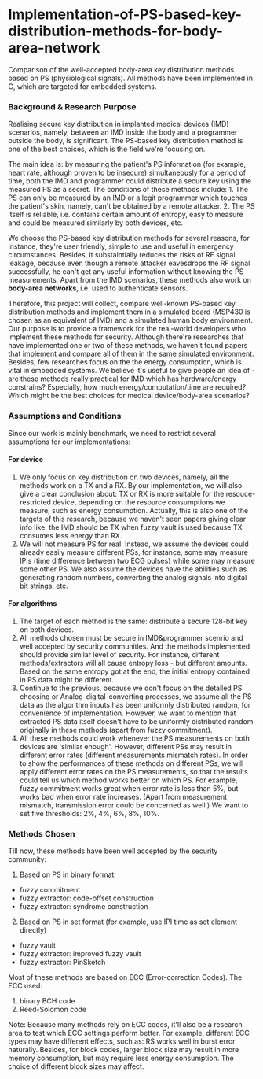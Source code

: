# Implementation-of-PS-based-key-distribution-methods-for-body-area-network

Comparison of the well-accepted body-area key distribution methods based on PS (physiological signals). All methods have been implemented in C, which are targeted for embedded systems.

### Background & Research Purpose

Realising secure key distribution in implanted medical devices (IMD) scenarios, namely, between an IMD inside the body and a programmer outside the body, is significant. The PS-based key distribution method is one of the best choices, which is the field we're focusing on. 

The main idea is: by measuring the patient's PS information (for example, heart rate, although proven to be insecure) simultaneously for a period of time, both the IMD and programmer could distribute a secure key using the measured PS as a secret. The conditions of these methods include: 1. The PS can only be measured by an IMD or a legit programmer which touches the patient's skin, namely, can't be obtained by a remote attacker. 2. The PS itself is reliable, i.e. contains certain amount of entropy, easy to measure and could be measured similarly by both devices, etc. 

We choose the PS-based key distribution methods for several reasons, for instance, they're user friendly, simple to use and useful in emergency circumstances. Besides, it substaintially reduces the risks of RF signal leakage, because even though a remote attacker eavesdrops the RF signal successfully, he can't get any useful information without knowing the PS measurements. Apart from the IMD scenarios, these methods also work on **body-area networks**, i.e. used to authenticate sensors. 

Therefore, this project will collect, compare well-known PS-based key distribution methods and implement them in a simulated board (MSP430 is chosen as an equivalent of IMD) and a simulated human body environment. Our purpose is to provide a framework for the real-world developers who implement these methods for security. Although there're researches that have implemented one or two of these methods, we haven't found papers that implement and compare all of them in the same simulated environment. Besides, few researches focus on the the energy consumption, which is vital in embedded systems. We believe it's useful to give people an idea of - are these methods really practical for IMD which has hardware/energy constrains? Especially, how much energy/computation/time are required? Which might be the best choices for medical device/body-area scenarios? 

### Assumptions and Conditions

Since our work is mainly benchmark, we need to restrict several assumptions for our implementations:

#### For device
1. We only focus on key distribution on two devices, namely, all the methods work on a TX and a RX. By our implementation, we will also give a clear conclusion about: TX or RX is more suitable for the resouce-restricted device, depending on the resource consumptions we measure, such as energy consumption. Actually, this is also one of the targets of this research, because we haven't seen papers giving clear info like, the IMD should be TX when fuzzy vault is used because TX consumes less energy than RX.
2. We will not measure PS for real. Instead, we assume the devices could already easily measure different PSs, for instance, some may measure IPIs (time difference between two ECG pulses) while some may measure some other PS. We also assume the devices have the abilities such as generating random numbers, converting the analog signals into digital bit strings, etc.

#### For algorithms
1. The target of each method is the same: distribute a secure 128-bit key on both devices.
2. All methods chosen must be secure in IMD&programmer scenrio and well accepted by security communities. And the methods implemented should provide similar level of security. For instance, different methods/extractors will all cause entropy loss - but different amounts. Based on the same entropy got at the end, the initial entropy contained in PS data might be different.  
3. Continue to the previous, because we don't focus on the detailed PS choosing or Analog-digital-converting processes, we assume all the PS data as the algorithm inputs has been uniformly distributed random, for convenience of implementation. However, we want to mention that extracted PS data itself doesn't have to be uniformly distributed random originally in these methods (apart from fuzzy commitment).
4. All these methods could work whenever the PS measurements on both devices are 'similar enough'. However, different PSs may result in different error rates (different measurements mismatch rates). In order to show the performances of these methods on different PSs, we will apply different error rates on the PS measurements, so that the results could tell us which method works better on which PS. For example, fuzzy commitment works great when error rate is less than 5%, but works bad when error rate increases. (Apart from measurement mismatch, transmission error could be concerned as well.) We want to set five thresholds: 2%, 4%, 6%, 8%, 10%. 

### Methods Chosen

Till now, these methods have been well accepted by the security community:
1. Based on PS in binary format
- fuzzy commitment
- fuzzy extractor: code-offset construction 
- fuzzy extractor: syndrome construction
2. Based on PS in set format (for example, use IPI time as set element directly)
- fuzzy vault
- fuzzy extractor: improved fuzzy vault
- fuzzy extractor: PinSketch

Most of these methods are based on ECC (Error-correction Codes). The ECC used:
1. binary BCH code
2. Reed-Solomon code

Note: Because many methods rely on ECC codes, it'll also be a research area to test which ECC settings perform better. For example, different ECC types may have different effects, such as: RS works well in burst error naturally. Besides, for block codes, larger block size may result in more memory consumption, but may require less energy consumption. The choice of different block sizes may affect. 







